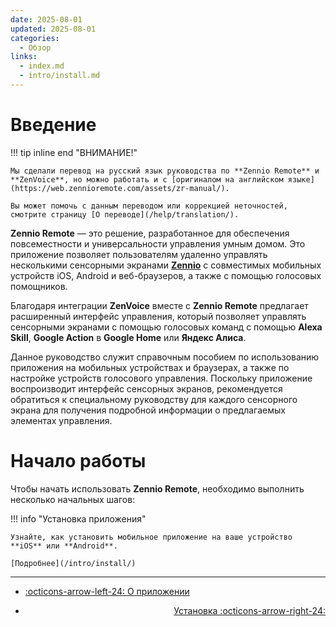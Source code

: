 ```yaml
---
date: 2025-08-01
updated: 2025-08-01
categories:
  - Обзор
links:
  - index.md
  - intro/install.md
---
```


# Введение

!!! tip inline end "ВНИМАНИЕ!"

    Мы сделали перевод на русский язык руководства по **Zennio Remote** и **ZenVoice**, но можно работать и с [оригиналом на английском языке](https://web.zennioremote.com/assets/zr-manual/).
    
    Вы может помочь с данным переводом или коррекцией неточностей, смотрите страницу [О переводе](/help/translation/). 

**Zennio Remote** — это решение, разработанное для обеспечения повсеместности и универсальности управления умным домом. Это приложение позволяет пользователям удаленно управлять несколькими сенсорными экранами [**Zennio**](https://knx-trade.ru/3-zennio "Перейти в каталог оборудования Zennio") с совместимых мобильных устройств iOS, Android и веб-браузеров, а также с помощью голосовых помощников.

Благодаря интеграции **ZenVoice** вместе с **Zennio Remote** предлагает расширенный интерфейс управления, который позволяет управлять сенсорными экранами с помощью голосовых команд с помощью **Alexa Skill**, **Google Action** в **Google Home** или **Яндекс Алиса**.

Данное руководство служит справочным пособием по использованию приложения на мобильных устройствах и браузерах, а также по настройке устройств голосового управления. Поскольку приложение воспроизводит интерфейс сенсорных экранов, рекомендуется обратиться к специальному руководству для каждого сенсорного экрана для получения подробной информации о предлагаемых элементах управления.

# Начало работы

Чтобы начать использовать **Zennio Remote**, необходимо выполнить несколько начальных шагов:

!!! info "Установка приложения"

    Узнайте, как установить мобильное приложение на ваше устройство **iOS** или **Android**.
    
    [Подробнее](/intro/install/)

---

<div class="grid cards" markdown>

- <div class="card" style="text-align: left;">

    [:octicons-arrow-left-24: О приложении](/help/about/)

- <div class="card" style="text-align: right;">
    
    [Установка :octicons-arrow-right-24:](/intro/install/)

</div></div></div>